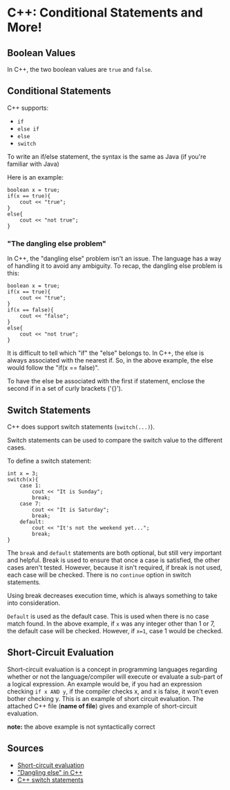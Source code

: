 # C++: Conditional Statements and More!

## Boolean Values

In C++, the two boolean values are `true` and `false`. 

## Conditional Statements

C++ supports:
- `if`
- `else if`
- `else`
- `switch`

To write an if/else statement, the syntax is the same as Java (if you're familiar with Java)

Here is an example:

<pre><code>boolean x = true;
if(x == true){
	cout << "true";
}
else{
	cout << "not true";
}
</code></pre>

### "The dangling else problem"

In C++, the "dangling else" problem isn't an issue. The language has a way of handling it to avoid any
ambiguity. To recap, the dangling else problem is this:

<pre><code>boolean x = true;
if(x == true){
	cout << "true";
}
if(x == false){
	cout << "false";
}
else{
	cout << "not true";
}
</code></pre>

It is difficult to tell which "if" the "else" belongs to. In C++, the else is always associated with the
nearest if. So, in the above example, the else would follow the "if(x == false)".

To have the else be associated with the first if statement, enclose the second if in a set of curly 
brackets ('{}').

## Switch Statements

C++ does support switch statements (`switch(...)`).

Switch statements can be used to compare the switch value to the different cases. 

To define a switch statement:

<pre><code>int x = 3;
switch(x){
	case 1:
		cout << "It is Sunday";
		break;
	case 7:
		cout << "It is Saturday";
		break;
	default:
		cout << "It's not the weekend yet...";
		break;
}
</code></pre>

The `break` and `default` statements are both optional, but still very important and helpful. Break is used
to ensure that once a case is satisfied, the other cases aren't tested. However, because it isn't required,
if break is not used, each case will be checked. There is no `continue` option in switch statements.

Using break decreases execution time, which is always something to take into consideration.

`Default` is used as the default case. This is used when there is no case match found. In the above example,
if `x` was any integer other than 1 or 7, the default case will be checked. However, if `x=1`, case 1 would be checked.

## Short-Circuit Evaluation

Short-circuit evaluation is a concept in programming languages regarding whether or not the language/compiler
will execute or evaluate a sub-part of a logical expression. An example would be, if you had an expression
checking `if x AND y`, if the compiler checks x, and x is false, it won't even bother checking y. This
is an example of short circuit evaluation. The attached C++ file (**name of file**) gives and example of
short-circuit evaluation. 

**note:** the above example is not syntactically correct


## Sources

- [Short-circuit evaluation](https://www.geeksforgeeks.org/short-circuiting-in-c-and-linux/) 
- ["Dangling else" in C++](http://www.mathcs.emory.edu/~cheung/Courses/561/Syllabus/2-C/dangling-else.html)
- [C++ switch statements](https://www.w3schools.com/cpp/cpp_switch.asp)
